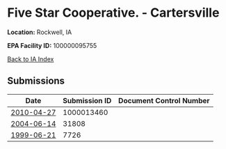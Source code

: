 # Five Star Cooperative. - Cartersville

**Location:** Rockwell, IA

**EPA Facility ID:** 100000095755

[Back to IA Index](../../index.md)

## Submissions

| Date | Submission ID | Document Control Number |
|------|--------------|-------------------------|
| [2010-04-27](submissions/1000013460.md) | 1000013460 |  |
| [2004-06-14](submissions/31808.md) | 31808 |  |
| [1999-06-21](submissions/7726.md) | 7726 |  |
